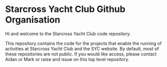 # Starcross Yacht Club Github Organisation
Hi and welcome to the Starcross Yacht Club code repository.

This repository contains the code for the projects that enable the running of activities at Starcross Yacht Club and the SYC website. By default, most of these repositories are not public. If you would like access, please contact Aidan or Mark or raise and issue on this top level repository.
